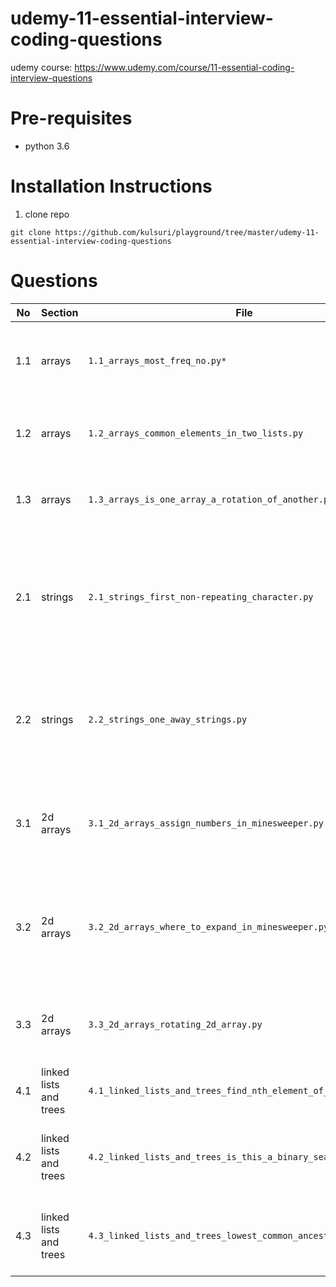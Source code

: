 # udemy-11-essential-interview-coding-questions
udemy course:
https://www.udemy.com/course/11-essential-coding-interview-questions

# Pre-requisites
- python 3.6

# Installation Instructions
1. clone repo
```
git clone https://github.com/kulsuri/playground/tree/master/udemy-11-essential-interview-coding-questions
```

# Questions
No | Section | File | Objective
--- | --- | --- | ---
1.1 | arrays | `1.1_arrays_most_freq_no.py*` | return the most frequent element in an array in O(n) runtime
1.2 | arrays | `1.2_arrays_common_elements_in_two_lists.py` | return a list of common elements in two lists in O(n) runtime
1.3 | arrays | `1.3_arrays_is_one_array_a_rotation_of_another.py` | return true or false if a list is a rotation of another in O(n) runtime
2.1 | strings | `2.1_strings_first_non-repeating_character.py` | implement a function that takes a string and returns the first character that does not appeat twice or more in O(n) runtime
2.2 | strings | `2.2_strings_one_away_strings.py` | write a function that takes two strings and returns True if they are one away from each in O(n) runtime
3.1 | 2d arrays | `3.1_2d_arrays_assign_numbers_in_minesweeper.py` | implement a function that assigns correct numbers ina field of minesweeper
3.2 | 2d arrays | `3.2_2d_arrays_where_to_expand_in_minesweeper.py` | implement a function that turns revealed cells into 02 given a location the user wants to click
3.3 | 2d arrays | `3.3_2d_arrays_rotating_2d_array.py` | implement a function to rotate a 2d array 90 degrees clockwise
4.1 | linked lists and trees | `4.1_linked_lists_and_trees_find_nth_element_of_linked_list.py` | return the nth element of a linked list
4.2 | linked lists and trees | `4.2_linked_lists_and_trees_is_this_a_binary_search_tree.py` | implement a function that determines if a tree is a binary search tree
4.3 | linked lists and trees | `4.3_linked_lists_and_trees_lowest_common_ancestor.py` | find the lowest common ancestor of two nodes in a binary tree